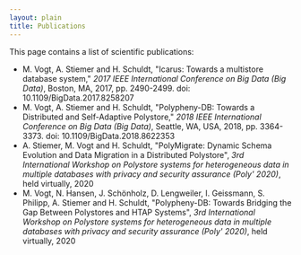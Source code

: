 ```yaml
---
layout: plain
title: Publications
---
```


This page contains a list of scientific publications:

- M. Vogt, A. Stiemer and H. Schuldt, "Icarus: Towards a multistore database system," _2017 IEEE International Conference on Big Data (Big Data)_, Boston, MA, 2017, pp. 2490-2499.  doi: 10.1109/BigData.2017.8258207
- M. Vogt, A. Stiemer and H. Schuldt, "Polypheny-DB: Towards a Distributed and Self-Adaptive Polystore," _2018 IEEE International Conference on Big Data (Big Data)_, Seattle, WA, USA, 2018, pp. 3364-3373. doi: 10.1109/BigData.2018.8622353
- A. Stiemer, M. Vogt and H. Schuldt, "PolyMigrate: Dynamic Schema Evolution and Data Migration in a Distributed Polystore", _3rd International Workshop on Polystore systems for heterogeneous data in multiple databases with privacy and security assurance (Poly' 2020)_, held virtually, 2020
- M. Vogt, N. Hansen, J. Schönholz, D. Lengweiler, I. Geissmann, S. Philipp, A. Stiemer and H. Schuldt, "Polypheny-DB: Towards Bridging the Gap Between Polystores and HTAP Systems", _3rd International Workshop on Polystore systems for heterogeneous data in multiple databases with privacy and security assurance (Poly' 2020)_, held virtually, 2020
